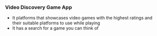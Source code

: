 ### Video Discovery Game App
- It platforms that showcases video games with the highest ratings and their suitable platforms to use while playing
- It has a search for a game you can think of
